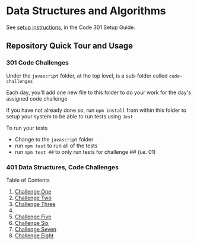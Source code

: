 # Data Structures and Algorithms

See [setup instructions](https://codefellows.github.io/setup-guide/code-301/3-code-challenges), in the Code 301 Setup Guide.

## Repository Quick Tour and Usage

### 301 Code Challenges

Under the `javascript` folder, at the top level, is a sub-folder called `code-challenges`

Each day, you'll add one new file to this folder to do your work for the day's assigned code challenge

If you have not already done so, run `npm install` from within this folder to setup your system to be able to run tests using `Jest`

To run your tests

- Change to the `javascript` folder
- run `npm test` to run all of the tests
- run `npm test ##` to only run tests for challenge ## (i.e. 01)

### 401 Data Structures, Code Challenges

Table of Contents

1. [Challenge One](javascript/CC401Class01/README.md)
2. [Challenge Two](javascript/CC401Class02/README.md)
3. [Challenge Three](javascript/CC401Class03/README.md)
4.
5. [Challenge Five](javascript/CC401Class05/README.md)
6. [Challenge Six](javascript/CC401Class06/README.md)
7. [Challenge Seven](javascript/CC401Class07/README.md)
8. [Challenge Eight](javascript/CC401Class08/README.md)

